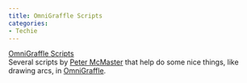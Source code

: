 ```yaml
---
title: OmniGraffle Scripts
categories:
- Techie
---
```


[OmniGraffle Scripts](http://www.petermcm.dircon.co.uk/software/index.html)  
Several scripts by [Peter McMaster](http://www.petermcm.dircon.co.uk/) that help do some nice things, like drawing arcs, in [OmniGraffle](http://www.omnigroup.com/applications/OmniGraffle/).
